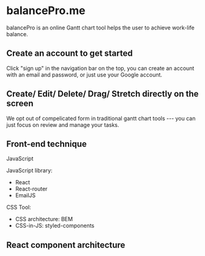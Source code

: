 # balancePro.me
balancePro is an online Gantt chart tool helps the user to achieve work-life balance.

## Create an account to get started

Click "sign up" in the navigation bar on the top, you can create an account with an email and password, or just use your Google account.

## Create/ Edit/ Delete/ Drag/ Stretch directly on the screen

We opt out of compelicated form in traditional gantt chart tools --- you can just focus on review and manage your tasks.

## Front-end technique

JavaScript

JavaScript library:
- React
- React-router
- EmailJS

CSS Tool:
- CSS architecture: BEM
- CSS-in-JS: styled-components

## React component architecture
